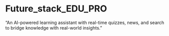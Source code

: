 # Future_stack_EDU_PRO
“An AI-powered learning assistant with real-time quizzes, news, and search to bridge knowledge with real-world insights.”

